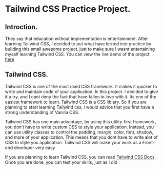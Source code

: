 # Tailwind CSS Practice Project.

## Introction.
They say that education without implementation is entertainment. After learning Tailwind CSS, I decided to put what have lerned into practice by building this small awesome project, just to make sure I wasnt entertaining myself learning Tailwind CSS. You can view the live demo of the project [here](https://my-tailwind-css-project.netlify.app/)

## Tailwind CSS.

Tailwind CSS is one of the most used CSS framework. It makes it quicker to write and maintain code of your application. In this project. I decided to give it a try, and I cant deny the fact that have fallen in love with it. Its one of the easiest framework to learn. Tailwind CSS is a CSS liblary. So if you are planning to start learning Tailwind css, I would advice that you first have a strong understanding of Vanilla CSS. 

Tailwind CSS has one main advantage, by using this utility-first framework, you don't have to write custom CSS to style your application. Instead, you can use utility classes to control the padding, margin, color, font, shadow, and more of your application. This means that you dont have to write alot of CSS to style you application. Tailwind CSS will make your work as a Front-end developer very easy 

If you are planning to learn Tailwind CSS, you can read [Tailwind CSS Docs](https://tailwindcss.com/). Once you are done, you can test your skills, just as I did. 

